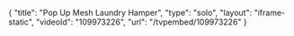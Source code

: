 {
    "title": "Pop Up Mesh Laundry Hamper",
    "type": "solo",
    "layout": "iframe-static",
    "videoId": "109973226",
    "url": "\/tvpembed\/109973226"
}